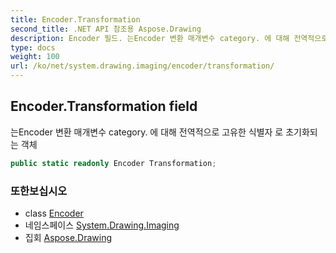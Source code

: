 ```yaml
---
title: Encoder.Transformation
second_title: .NET API 참조용 Aspose.Drawing
description: Encoder 필드. 는Encoder 변환 매개변수 category. 에 대해 전역적으로 고유한 식별자 로 초기화되는 객체
type: docs
weight: 100
url: /ko/net/system.drawing.imaging/encoder/transformation/
---
```

## Encoder.Transformation field

는Encoder 변환 매개변수 category. 에 대해 전역적으로 고유한 식별자 로 초기화되는 객체

```csharp
public static readonly Encoder Transformation;
```

### 또한보십시오

* class [Encoder](../)
* 네임스페이스 [System.Drawing.Imaging](../../encoder/)
* 집회 [Aspose.Drawing](../../../)


